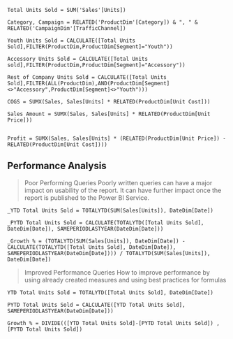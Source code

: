 ```
Total Units Sold = SUM('Sales'[Units])

Category, Campaign = RELATED('ProductDim'[Category]) & ", " & RELATED('CampaignDim'[TrafficChannel])

Youth Units Sold = CALCULATE([Total Units Sold],FILTER(ProductDim,ProductDim[Segment]="Youth"))

Accessory Units Sold = CALCULATE([Total Units sold],FILTER(ProductDim,ProductDim[Segment]="Accessory"))

Rest of Company Units Sold = CALCULATE([Total Units Sold],FILTER(ALL(ProductDim),AND(ProductDim[Segment]<>"Accessory",ProductDim[Segment]<>"Youth")))

COGS = SUMX(Sales, Sales[Units] * RELATED(ProductDim[Unit Cost]))

Sales Amount = SUMX(Sales, Sales[Units] * RELATED(ProductDim[Unit Price]))


Profit = SUMX(Sales, Sales[Units] * (RELATED(ProductDim[Unit Price]) - RELATED(ProductDim[Unit Cost])))

```

## Performance Analysis
> Poor Performing Queries
Poorly written queries can have a major impact on usability of the report. It can have further impact once the report is published to the Power BI Service.
```
_YTD Total Units Sold = TOTALYTD(SUM(Sales[Units]), DateDim[Date])

_PYTD Total Units Sold = CALCULATE(TOTALYTD([Total Units Sold], DateDim[Date]), SAMEPERIODLASTYEAR(DateDim[Date]))

_Growth % = (TOTALYTD(SUM(Sales[Units]), DateDim[Date]) - CALCULATE(TOTALYTD([Total Units Sold], DateDim[Date]), SAMEPERIODLASTYEAR(DateDim[Date]))) / TOTALYTD(SUM(Sales[Units]), DateDim[Date])

```
> Improved Performance Queries
How to improve performance by using already created measures and using best practices for formulas
```
YTD Total Units Sold = TOTALYTD([Total Units Sold], DateDim[Date])

PYTD Total Units Sold = CALCULATE([YTD Total Units Sold], SAMEPERIODLASTYEAR(DateDim[Date]))

Growth % = DIVIDE(([YTD Total Units Sold]-[PYTD Total Units Sold]) , [PYTD Total Units Sold])

```